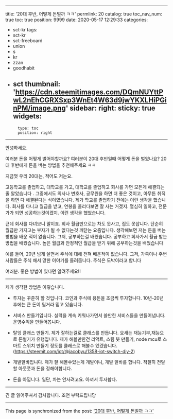 
---
title: '20대 후반, 어떻게 돈벌까 ㅋㅋ'
permlink: 20
catalog: true
toc_nav_num: true
toc: true
position: 9999
date: 2020-05-17 12:29:33
categories:
- sct-kr
tags:
- sct-kr
- sct-freeboard
- union
- s
- kr
- zzan
- goodhabit
- sct
thumbnail: 'https://cdn.steemitimages.com/DQmNUYttPwL2nEhCGRXSxp3WnEt4W63d9jwYKXLHiPGinPM/image.png'
sidebar:
    right:
        sticky: true
widgets:
    -
        type: toc
        position: right
---


안녕하세요.

여러분 돈을 어떻게 벌어야할까요? 여러분이 20대 후반일때 어떻게 돈을 벌었나요? 
20대 후반에게 돈을 버는 방법을 추천해주세요 ㅋㅋ


지금껏 우리 20대는, 적어도 저는요.

고등학교를 졸업하고, 대학교를 가고, 대학교를 졸업하고 회사를 가면 모든게 해결되는줄 알았습니다 . 그중에서도 의사나 변호사, 공무원을 하면 더 좋은 것이고, 아무튼 취직을 하면 다 해결된다는 식이였습니다. 제가 학교를 졸업하기 전에는 이런 생각을 했습니다. 회사를 다니고 월급을 받고, 연봉을 올리다보면 잘 사는 거겠지. 열심히 일하고, 전문가가 되면 성공하는것이겠지. 이런 생각을 했었습니다. 

근데 회사를 다녀보니 말이죠. 회사 월급만으로는 차도 못사고, 집도 못삽니다. 단순히 월급만 가지고는 부자가 될 수 없다는것 깨닫는 요즘입니다. 생각해보면 저는 돈을 버는 방법을 배운 적이 없습니다. 그저, 공부하는걸 배웠습니다. 공부하고 회사가서 월급 받는 방법을 배웠습니다. 높은 월급과 안정적인 월급을 받기 위해 공부하는것을 배웠습니다 

예를 들어, 20년 넘게 살면서 주식에 대해 전혀 배운적이 없습니다. 그저, 가족이나 주변사람들은 주식 해서 망한 이야기를 들려줍니다. 주식은 도박이라고 합니다

여러분. 좋은 방법이 있다면 알려주세요!!

---

제가 생각한 방법은 이렇습니다.

* 투자는 꾸준히 할 것입니다. 코인과 주식에 용돈을 조금씩 투자합니다. 10년-20년 후에는 큰 돈이 될거라 믿고 있습니다. 

* 서비스 만들기입니다. 실력을 계속 키워나가면서 쓸만한 서비스들을 만들어냅니다. 운영수익을 만들어봅니다.
* 탈잉 클래스 만들기. 제가 잘하는걸로 클래스를 만듭니다. 요새는 재능기부,재능으로 돈벌기가 유행입니다. 제가 해볼만한건 리액트, 스팀 봇 만들기, node mcu로 스마트 스위치 만들기 정도를 클래스로 해볼수 있겠습니다. (https://steemit.com/iot/@jacobyu/1358-iot-switch-diy-2)
* 개발알바입니다. 제가 잘 해볼수있는게 개발이니, 개발 알바를 합니다. 적절히 전달할 아웃풋과 돈을 정해야합니다.
* 돈을 아낍니다. 일단, 차는 안사려고요. 아껴서 투자합다.

---

긴 글 읽어주셔서 감사합니다. 
조언 부탁드립니당

- - -

This page is synchronized from the post: ['20대 후반, 어떻게 돈벌까 ㅋㅋ'](https://steemit.com/@jacobyu/20)
